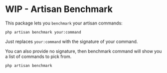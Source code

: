 # WIP - Artisan Benchmark

This package lets you `benchmark` your artisan commands:

```shell
php artisan benchmark your:command
```

Just replaces `your:command` with the signature of your command.

You can also provide no signature, then benchmark command will show you a list of commands to pick from.

```shell
php artisan benchmark
```
